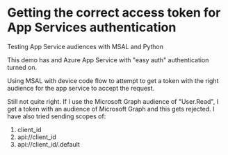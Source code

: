 # Getting the correct access token for App Services authentication
Testing App Service audiences with MSAL and Python

This demo has and Azure App Service with "easy auth" authentication turned on. 

Using MSAL with device code flow to attempt to get a token with the right audience for the app service to accept the request.

Still not quite right. If I use the Microsoft Graph audience of "User.Read", I get a token with an audience of Microsoft Graph and this gets rejected. I have also tried sending scopes of:
1. client_id
2. api://client_id
3. api://client_id/.default
